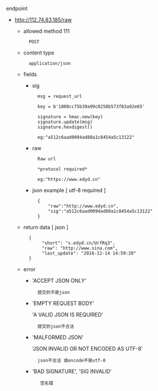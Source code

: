 endpoint

- http://112.74.83.185/raw

	- allowed method 111
			
			POST
	- content type

			application/json
	- fields

		- sig
			
				msg = request_url

				key = b'1800cc75b39a99c0258b573f83a92e65'

				signature = hmac.new(key)
				signature.update(msg)
				signature.hexdigest()
				
				eg:"a512c6aad0094ad88a1c8454a5c13122"
		- raw

				Raw url

				*protocol required*
				
				eg:"https://www.edyd.cn"
				
		- json example [ utf-8 required ]

				{
					"raw":"http://www.edyd.cn",
					"sig":"a512c6aad0094ad88a1c8454a5c13122"
				}
				
	- return data [ json ]

			{
				 "short": "s.edyd.cn/UrfRq3",
                 "raw": "http://www.sina.com",
                 "last_update": "2016-12-14 14:59:20"
			}
	- error

		- 'ACCEPT JSON ONLY'

				提交的不是json
		- 'EMPTY REQUEST BODY'
		  
		  'A VALID JSON IS REQUIRED'

				提交的json不合法
		- 'MALFORMED JSON'
        
        	'JSON INVALID OR NOT ENCODED AS UTF-8'
        	
        		json不合法 或encode不是utf-8
       - 'BAD SIGNATURE', 'SIG INVALID'

       			签名错

    			
